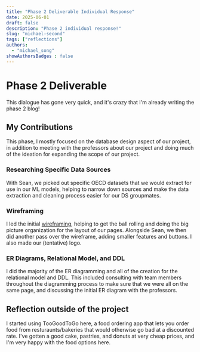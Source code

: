 ```yaml
---
title: "Phase 2 Deliverable Individual Response"
date: 2025-06-01
draft: false
description: "Phase 2 individual response!"
slug: "michael-second"
tags: ["reflections"]
authors:
  - "michael_song"
showAuthorsBadges : false
---
```


# Phase 2 Deliverable
This dialogue has gone very quick, and it's crazy that I'm already writing the phase 2 blog!

## My Contributions
This phase, I mostly focused on the database design aspect of our project, in addition to meeting with the professors about our project and doing much of the ideation for expanding the scope of our project. 

### Researching Specific Data Sources
With Sean, we picked out specific OECD datasets that we would extract for use in our ML models, helping to narrow down sources and make the data extraction and cleaning process easier for our DS groupmates.

### Wireframing
I led the initial [wireframing](https://docs.google.com/presentation/d/1I43D29irWDKjdgv7hyKC_fu1Bkk4U-9j20mUj9l92jw/edit?usp=sharing), helping to get the ball rolling and doing the big picture organization for the layout of our pages. Alongside Sean, we then did another pass over the wireframe, adding smaller features and buttons. I also made our (tentative) logo.

### ER Diagrams, Relational Model, and DDL
I did the majority of the ER diagramming and all of the creation for the relational model and DDL. This included consulting with team members throughout the diagramming process to make sure that we were all on the same page, and discussing the initial ER diagram with the professors.

## Reflection outside of the project
I started using TooGoodToGo here, a food ordering app that lets you order food from resturaunts/bakeries that would otherwise go bad at a discounted rate. I've gotten a good cake, pastries, and donuts at very cheap prices, and I'm very happy with the food options here.